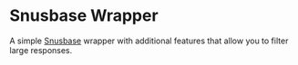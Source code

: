 # Snusbase Wrapper

A simple [Snusbase](https://snusbase.com/) wrapper with additional features that allow you to filter large responses.
